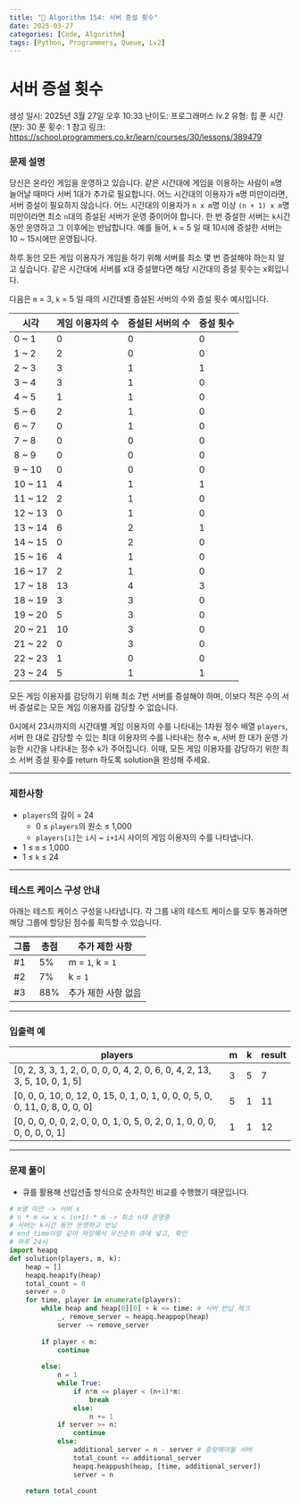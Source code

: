 ```yaml
---
title: "🧠 Algorithm 154: 서버 증설 횟수"
date: 2025-03-27
categories: [Code, Algorithm]
tags: [Python, Programmers, Queue, Lv2]
---
```


# 서버 증설 횟수

생성 일시: 2025년 3월 27일 오후 10:33
난이도: 프로그래머스 lv.2
유형: 힙
푼 시간 (분): 30
푼 횟수: 1
참고 링크: https://school.programmers.co.kr/learn/courses/30/lessons/389479

### **문제 설명**

당신은 온라인 게임을 운영하고 있습니다. 같은 시간대에 게임을 이용하는 사람이 `m`명 늘어날 때마다 서버 1대가 추가로 필요합니다. 어느 시간대의 이용자가 `m`명 미만이라면, 서버 증설이 필요하지 않습니다. 어느 시간대의 이용자가 `n x m`명 이상 `(n + 1) x m`명 미만이라면 최소 `n`대의 증설된 서버가 운영 중이어야 합니다. 한 번 증설한 서버는 `k`시간 동안 운영하고 그 이후에는 반납합니다. 예를 들어, `k` = 5 일 때 10시에 증설한 서버는 10 ~ 15시에만 운영됩니다.

하루 동안 모든 게임 이용자가 게임을 하기 위해 서버를 최소 몇 번 증설해야 하는지 알고 싶습니다. 같은 시간대에 서버를 x대 증설했다면 해당 시간대의 증설 횟수는 x회입니다.

다음은 `m` = 3, `k` = 5 일 때의 시간대별 증설된 서버의 수와 증설 횟수 예시입니다.

| 시각 | 게임 이용자의 수 | 증설된 서버의 수 | 증설 횟수 |
| --- | --- | --- | --- |
| 0 ~ 1 | 0 | 0 | 0 |
| 1 ~ 2 | 2 | 0 | 0 |
| 2 ~ 3 | 3 | 1 | 1 |
| 3 ~ 4 | 3 | 1 | 0 |
| 4 ~ 5 | 1 | 1 | 0 |
| 5 ~ 6 | 2 | 1 | 0 |
| 6 ~ 7 | 0 | 1 | 0 |
| 7 ~ 8 | 0 | 0 | 0 |
| 8 ~ 9 | 0 | 0 | 0 |
| 9 ~ 10 | 0 | 0 | 0 |
| 10 ~ 11 | 4 | 1 | 1 |
| 11 ~ 12 | 2 | 1 | 0 |
| 12 ~ 13 | 0 | 1 | 0 |
| 13 ~ 14 | 6 | 2 | 1 |
| 14 ~ 15 | 0 | 2 | 0 |
| 15 ~ 16 | 4 | 1 | 0 |
| 16 ~ 17 | 2 | 1 | 0 |
| 17 ~ 18 | 13 | 4 | 3 |
| 18 ~ 19 | 3 | 3 | 0 |
| 19 ~ 20 | 5 | 3 | 0 |
| 20 ~ 21 | 10 | 3 | 0 |
| 21 ~ 22 | 0 | 3 | 0 |
| 22 ~ 23 | 1 | 0 | 0 |
| 23 ~ 24 | 5 | 1 | 1 |

모든 게임 이용자를 감당하기 위해 최소 7번 서버를 증설해야 하며, 이보다 적은 수의 서버 증설로는 모든 게임 이용자를 감당할 수 없습니다.

0시에서 23시까지의 시간대별 게임 이용자의 수를 나타내는 1차원 정수 배열 `players`, 서버 한 대로 감당할 수 있는 최대 이용자의 수를 나타내는 정수 `m`, 서버 한 대가 운영 가능한 시간을 나타내는 정수 `k`가 주어집니다. 이때, 모든 게임 이용자를 감당하기 위한 최소 서버 증설 횟수를 return 하도록 solution을 완성해 주세요.

---

### 제한사항

- `players`의 길이 = 24
    - 0 ≤ `players`의 원소 ≤ 1,000
    - `players[i]`는 `i`시 ~ `i+1`시 사이의 게임 이용자의 수를 나타냅니다.
- 1 ≤ `m` ≤ 1,000
- 1 ≤ `k` ≤ 24

---

### 테스트 케이스 구성 안내

아래는 테스트 케이스 구성을 나타냅니다. 각 그룹 내의 테스트 케이스를 모두 통과하면 해당 그룹에 할당된 점수를 획득할 수 있습니다.

| 그룹 | 총점 | 추가 제한 사항 |
| --- | --- | --- |
| #1 | 5% | m = `1`, k = `1` |
| #2 | 7% | k = `1` |
| #3 | 88% | 추가 제한 사항 없음 |

---

### 입출력 예

| players | m | k | result |
| --- | --- | --- | --- |
| [0, 2, 3, 3, 1, 2, 0, 0, 0, 0, 4, 2, 0, 6, 0, 4, 2, 13, 3, 5, 10, 0, 1, 5] | 3 | 5 | 7 |
| [0, 0, 0, 10, 0, 12, 0, 15, 0, 1, 0, 1, 0, 0, 0, 5, 0, 0, 11, 0, 8, 0, 0, 0] | 5 | 1 | 11 |
| [0, 0, 0, 0, 0, 2, 0, 0, 0, 1, 0, 5, 0, 2, 0, 1, 0, 0, 0, 0, 0, 0, 0, 1] | 1 | 1 | 12 |

---

### 문제 풀이

- 큐를 활용해 선입선출 방식으로 순차적인 비교를 수행했기 때문입니다.

```python
# m명 미만 -> 서버 x
# n * m <= x < (n+1) * m -> 최소 n대 운영중
# 서버는 k시간 동안 운영하고 반납
# end_time이랑 같이 저장해서 우선순위 큐에 넣고, 확인
# 하루 24시
import heapq
def solution(players, m, k):
    heap = []
    heapq.heapify(heap)
    total_count = 0
    server = 0
    for time, player in enumerate(players):
        while heap and heap[0][0] + k <= time: # 서버 반납 체크
            _, remove_server = heapq.heappop(heap)
            server -= remove_server
            
        if player < m:
            continue
        
        else:
            n = 1
            while True:
                if n*m <= player < (n+1)*m:
                    break
                else:
                    n += 1
            if server >= n:
                continue
            else:
                additional_server = n - server # 증량해야될 서버
                total_count += additional_server
                heapq.heappush(heap, [time, additional_server])
                server = n

    return total_count
```